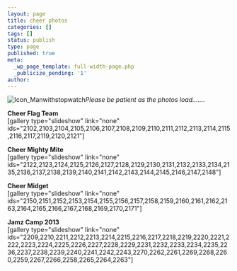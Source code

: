 ```yaml
---
layout: page
title: cheer photos
categories: []
tags: []
status: publish
type: page
published: true
meta:
  _wp_page_template: full-width-page.php
  _publicize_pending: '1'
author: 
---
```

![Icon_Manwithstopwatch](http://mvcowboysfootball.files.wordpress.com/2013/08/icon_manwithstopwatch.jpg)_Please be patient as the photos load......._

**Cheer Flag Team**  
[gallery type="slideshow" link="none" ids="2102,2103,2104,2105,2106,2107,2108,2109,2110,2111,2112,2113,2114,2115,2116,2117,2119,2120,2121"]

**Cheer Mighty Mite**  
[gallery type="slideshow" link="none" ids="2122,2123,2124,2125,2126,2127,2128,2129,2130,2131,2132,2133,2134,2135,2136,2137,2138,2139,2140,2141,2142,2143,2144,2145,2146,2147,2148"]

**Cheer Midget**  
[gallery type="slideshow" link="none" ids="2150,2151,2152,2153,2154,2155,2156,2157,2158,2159,2160,2161,2162,2163,2164,2165,2166,2167,2168,2169,2170,2171"]

**Jamz Camp 2013**  
[gallery type="slideshow" link="none" ids="2209,2210,2211,2212,2213,2214,2215,2216,2217,2218,2219,2220,2221,2222,2223,2224,2225,2226,2227,2228,2229,2231,2232,2233,2234,2235,2236,2237,2238,2239,2240,2241,2242,2243,2270,2262,2261,2269,2268,2260,2259,2267,2266,2258,2265,2264,2263"]

